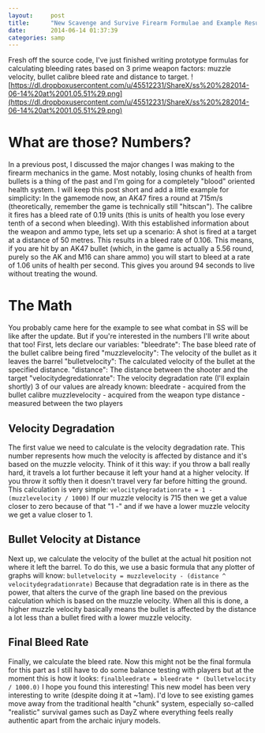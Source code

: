 ```yaml
---
layout:     post
title:      "New Scavenge and Survive Firearm Formulae and Example Results!"
date:       2014-06-14 01:37:39
categories: samp
---
```

Fresh off the source code, I've just finished writing prototype formulas for calculating bleeding rates based on 3 prime weapon factors: muzzle velocity, bullet calibre bleed rate and distance to target. ![https://dl.dropboxusercontent.com/u/45512231/ShareX/ss%20%282014-06-14%20at%2001.05.51%29.png](https://dl.dropboxusercontent.com/u/45512231/ShareX/ss%20%282014-06-14%20at%2001.05.51%29.png)
<!--more-->

# What are those? Numbers?

In a previous post, I discussed the major changes I was making to the firearm mechanics in the game. Most notably, losing chunks of health from bullets is a thing of the past and I'm going for a completely "blood" oriented health system. I will keep this post short and add a little example for simplicity: In the gamemode now, an AK47 fires a round at 715m/s (theoretically, remember the game is technically still "hitscan"). The calibre it fires has a bleed rate of 0.19 units (this is units of health you lose every tenth of a second when bleeding). With this established information about the weapon and ammo type, lets set up a scenario: A shot is fired at a target at a distance of 50 metres. This results in a bleed rate of 0.106. This means, if you are hit by an AK47 bullet (which, in the game is actually a 5.56 round, purely so the AK and M16 can share ammo) you will start to bleed at a rate of 1.06 units of health per second. This gives you around 94 seconds to live without treating the wound. 

# The Math

You probably came here for the example to see what combat in SS will be like after the update. But if you're interested in the numbers I'll write about that too! First, lets declare our variables: "bleedrate": The base bleed rate of the bullet calibre being fired "muzzlevelocity": The velocity of the bullet as it leaves the barrel "bulletvelocity": The calculated velocity of the bullet at the specified distance. "distance": The distance between the shooter and the target "velocitydegredationrate": The velocity degradation rate (I'll explain shortly) 3 of our values are already known: bleedrate - acquired from the bullet calibre muzzlevelocity - acquired from the weapon type distance - measured between the two players 

## Velocity Degradation

The first value we need to calculate is the velocity degradation rate. This number represents how much the velocity is affected by distance and it's based on the muzzle velocity. Think of it this way: if you throw a ball really hard, it travels a lot further because it left your hand at a higher velocity. If you throw it softly then it doesn't travel very far before hitting the ground. This calculation is very simple: `velocitydegradationrate = 1 - (muzzlevelocity / 1000)` If our muzzle velocity is 715 then we get a value closer to zero because of that "1 -" and if we have a lower muzzle velocity we get a value closer to 1. 

## Bullet Velocity at Distance

Next up, we calculate the velocity of the bullet at the actual hit position not where it left the barrel. To do this, we use a basic formula that any plotter of graphs will know: `bulletvelocity = muzzlevelocity - (distance ^ velocitydegradationrate)` Because that degradation rate is in there as the power, that alters the curve of the graph line based on the previous calculation which is based on the muzzle velocity. When all this is done, a higher muzzle velocity basically means the bullet is affected by the distance a lot less than a bullet fired with a lower muzzle velocity. 

## Final Bleed Rate

Finally, we calculate the bleed rate. Now this might not be the final formula for this part as I still have to do some balance testing with players but at the moment this is how it looks: `finalbleedrate = bleedrate * (bulletvelocity / 1000.0)` I hope you found this interesting! This new model has been very interesting to write (despite doing it at ~1am). I'd love to see existing games move away from the traditional health "chunk" system, especially so-called "realistic" survival games such as DayZ where everything feels really authentic apart from the archaic injury models.
